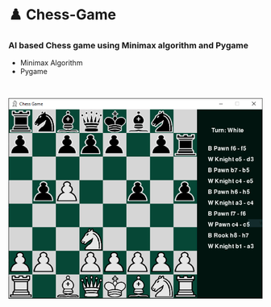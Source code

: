 # :chess_pawn: Chess-Game
### AI based Chess game using Minimax algorithm and Pygame
* Minimax Algorithm
* Pygame 

<br/>

![alt text](https://github.com/halts440/Chess-Game/blob/main/Chess.PNG?raw=true)
